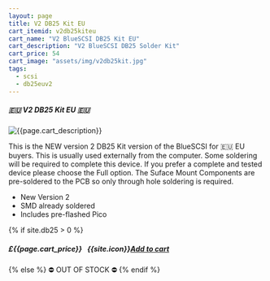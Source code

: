```yaml
---
layout: page
title: V2 DB25 Kit EU
cart_itemid: v2db25kiteu
cart_name: "V2 BlueSCSI DB25 Kit EU"
cart_description: "V2 BlueSCSI DB25 Solder Kit"
cart_price: 54
cart_image: "assets/img/v2db25kit.jpg"
tags: 
  - scsi
  - db25euv2
---
```


##### 🇪🇺 V2 DB25 Kit EU 🇪🇺

![{{page.cart_description}}]({{page.cart_image}})

This is the NEW version 2 DB25 Kit version of the BlueSCSI for 🇪🇺 EU buyers. This is usually used externally from the computer. Some soldering will be required to complete this device. If you prefer a complete and tested device please choose the Full option. The Suface Mount Components are pre-soldered to the PCB so only through hole soldering is required.

* New Version 2
* SMD already soldered
* Includes pre-flashed Pico

{% if site.db25 > 0 %}
##### £{{page.cart_price}} &nbsp; {{site.icon}}[Add to cart](/cart#{{page.cart_itemid}})
{% else %}
&#9940; OUT OF STOCK &#9940;
{% endif %}
